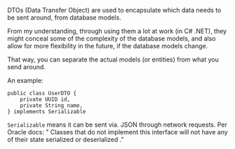 DTOs (Data Transfer Object) are used to encapsulate which data needs to be sent around, from database models.

From my understanding, through using them a lot at work (in C# .NET), they might conceal some of the complexity of the database models, and also allow for more flexibility in the future, if the database models change.

That way, you can separate the actual models (or entities) from what you send around.

An example:

```
public class UserDTO {
    private UUID id,
    private String name,
} implements Serializable
```
`Serializable` means it can be sent via. JSON through network requests. Per Oracle docs:
"
Classes that do not implement this interface will not 
have any of their state serialized or deserialized
."
